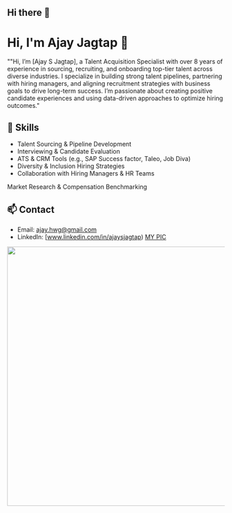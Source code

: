 ## Hi there 👋

# Hi, I'm Ajay Jagtap 👋

""Hi, I’m [Ajay S Jagtap], a Talent Acquisition Specialist with over 8 years of experience in sourcing, recruiting, and onboarding top-tier talent across diverse industries. I specialize in building strong talent pipelines, partnering with hiring managers, and aligning recruitment strategies with business goals to drive long-term success. I’m passionate about creating positive candidate experiences and using data-driven approaches to optimize hiring outcomes."

## 🔧 Skills
- Talent Sourcing & Pipeline Development
- Interviewing & Candidate Evaluation
- ATS & CRM Tools (e.g., SAP Success factor, Taleo, Job Diva)
- Diversity & Inclusion Hiring Strategies
- Collaboration with Hiring Managers & HR Teams

Market Research & Compensation Benchmarking

## 📫 Contact
- Email: ajay.hwg@gmail.com
- LinkedIn: [www.linkedin.com/in/ajaysjagtap)
[MY PIC](https://github.com/user-attachments/assets/854e9987-a62c-4cf4-8a07-246ffb9ca750)



<img src="screenshot.png" width="600"/>


